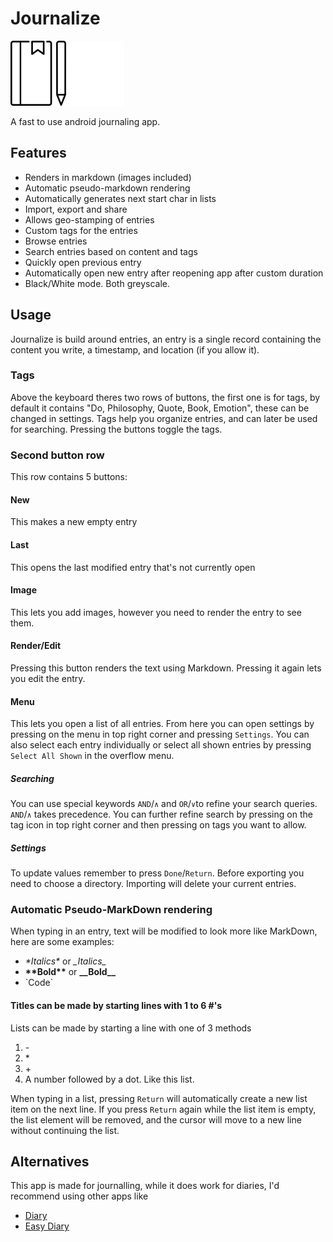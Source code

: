 # Journalize

![Journalize Logo](journalize_black_logo.png#gh-light-mode-only)
![Journalize Logo](journalize_white_logo.png#gh-dark-mode-only)

A fast to use android journaling app.

## Features

- Renders in markdown (images included)
- Automatic pseudo-markdown rendering
- Automatically generates next start char in lists
- Import, export and share
- Allows geo-stamping of entries
- Custom tags for the entries
- Browse entries
- Search entries based on content and tags
- Quickly open previous entry
- Automatically open new entry after reopening app after custom duration
- Black/White mode. Both greyscale.


## Usage

Journalize is build around entries, an entry is a single record containing the content you write, a timestamp, and location (if you allow it).

### Tags
Above the keyboard theres two rows of buttons, the first one is for tags, by default it contains "Do, Philosophy, Quote, Book, Emotion", these can be changed in settings. Tags help you organize entries, and can later be used for searching. Pressing the buttons toggle the tags.

### Second button row
This row contains 5 buttons:

#### New
This makes a new empty entry

#### Last
This opens the last modified entry that's not currently open

#### Image
This lets you add images, however you need to render the entry to see them.

#### Render/Edit
Pressing this button renders the text using Markdown.
Pressing it again lets you edit the entry.

#### Menu
This lets you open a list of all entries. From here you can open settings by pressing on the menu in top right corner and pressing `Settings`.
You can also select each entry individually or select all shown entries by pressing `Select All Shown` in the overflow menu.

##### Searching
You can use special keywords `AND`/`∧` and `OR`/`∨`to refine your search queries. `AND`/`∧` takes precedence.
You can further refine search by pressing on the tag icon in top right corner and then pressing on tags you want to allow.

##### Settings
To update values remember to press `Done`/`Return`.
Before exporting you need to choose a directory.
Importing will delete your current entries.

### Automatic Pseudo-MarkDown rendering
When typing in an entry, text will be modified to look more like MarkDown, here are some examples:

- _\*Italics*_ or *\_Italics_*
- __\*\*Bold**__ or **\_\_Bold__**
- \`Code`

#### Titles can be made by starting lines with 1 to 6 #'s

Lists can be made by starting a line with one of 3 methods
1. \-
2. \*
3. \+
4. A number followed by a dot. Like this list.

When typing in a list, pressing `Return` will automatically create a new list item on the next line. If you press `Return` again while the list item is empty, the list element will be removed, and the cursor will move to a new line without continuing the list.


## Alternatives

This app is made for journalling, while it does work for diaries, I'd recommend using other apps like
- [Diary](https://github.com/billthefarmer/diary)
- [Easy Diary](https://github.com/hanjoongcho/aaf-easydiary)
